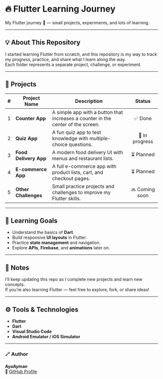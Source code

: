 # 🔥 Flutter Learning Journey
My Flutter journey 🚀 — small projects, experiments, and lots of learning.

---

## 💡 About This Repository

I started learning Flutter from scratch, and this repository is my way to track my progress, practice, and share what I learn along the way.  
Each folder represents a separate project, challenge, or experiment.

---

## 📱 Projects

| # | Project Name | Description | Status |
|:-:|---------------|--------------|:------:|
| 1 | **Counter App** | A simple app with a button that increases a counter in the center of the screen. | ✅ Done |
| 2 | **Quiz App** | A fun quiz app to test knowledge with multiple-choice questions. | 🔄 In progress |
| 3 | **Food Delivery App** | A modern food delivery UI with menus and restaurant lists. | ⏳ Planned |
| 4 | **E-commerce App** | A full e-commerce app with product lists, cart, and checkout pages. | ⏳ Planned |
| 5 | **Other Challenges** | Small practice projects and challenges to improve my Flutter skills. | 🔜 Coming soon |

---

## 🧠 Learning Goals

- Understand the basics of **Dart**.
- Build responsive **UI layouts** in Flutter.
- Practice **state management** and navigation.
- Explore **APIs**, **Firebase**, and **animations** later on.

---

## 📝 Notes

I’ll keep updating this repo as I complete new projects and learn new concepts.  
If you’re also learning Flutter — feel free to explore, fork, or share ideas!

---

## ⚙️ Tools & Technologies

- **Flutter**  
- **Dart**  
- **Visual Studio Code**  
- **Android Emulator / iOS Simulator**

---

### 🪄 Author
**AyaAyman**  
💌 [GitHub Profile](https://github.com/0xsIash)  

